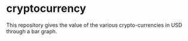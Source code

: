 # cryptocurrency
This repository gives the value of the various crypto-currencies in USD through a bar graph.
